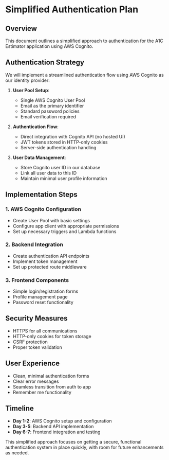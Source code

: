 # Simplified Authentication Plan

## Overview

This document outlines a simplified approach to authentication for the A1C Estimator application using AWS Cognito.

## Authentication Strategy

We will implement a streamlined authentication flow using AWS Cognito as our identity provider:

1. **User Pool Setup**:
   - Single AWS Cognito User Pool
   - Email as the primary identifier
   - Standard password policies
   - Email verification required

2. **Authentication Flow**:
   - Direct integration with Cognito API (no hosted UI)
   - JWT tokens stored in HTTP-only cookies
   - Server-side authentication handling

3. **User Data Management**:
   - Store Cognito user ID in our database
   - Link all user data to this ID
   - Maintain minimal user profile information

## Implementation Steps

### 1. AWS Cognito Configuration

- Create User Pool with basic settings
- Configure app client with appropriate permissions
- Set up necessary triggers and Lambda functions

### 2. Backend Integration

- Create authentication API endpoints
- Implement token management
- Set up protected route middleware

### 3. Frontend Components

- Simple login/registration forms
- Profile management page
- Password reset functionality

## Security Measures

- HTTPS for all communications
- HTTP-only cookies for token storage
- CSRF protection
- Proper token validation

## User Experience

- Clean, minimal authentication forms
- Clear error messages
- Seamless transition from auth to app
- Remember me functionality

## Timeline

- **Day 1-2**: AWS Cognito setup and configuration
- **Day 3-5**: Backend API implementation
- **Day 6-7**: Frontend integration and testing

This simplified approach focuses on getting a secure, functional authentication system in place quickly, with room for future enhancements as needed.
